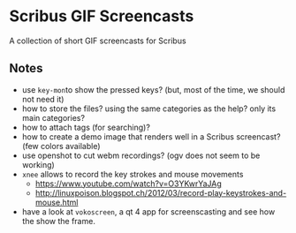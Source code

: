 # Scribus GIF Screencasts

A collection of short GIF screencasts for Scribus

## Notes

- use `key-mon`to show the pressed keys? (but, most of the time, we should not need it)
- how to store the files? using the same categories as the help? only its main categories?
- how to attach tags (for searching)?
- how to create a demo image that renders well in a Scribus screencast? (few colors available)
- use openshot to cut webm recordings? (ogv does not seem to be working)
- `xnee` allows to record the key strokes and mouse movements
  - <https://www.youtube.com/watch?v=O3YKwrYaJAg>
  - http://linuxpoison.blogspot.ch/2012/03/record-play-keystrokes-and-mouse.html
- have a look at `vokoscreen`, a qt 4 app for screenscasting and see how the show the frame.
